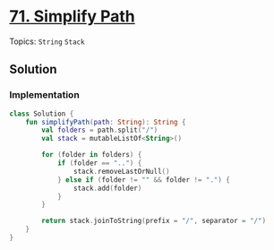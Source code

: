 # [71. Simplify Path](https://leetcode.com/problems/simplify-path/)

Topics: `String` `Stack`

## Solution

### Implementation

```kotlin
class Solution {
    fun simplifyPath(path: String): String {
        val folders = path.split("/")
        val stack = mutableListOf<String>()

        for (folder in folders) {
            if (folder == "..") {
                stack.removeLastOrNull()
            } else if (folder != "" && folder != ".") {
                stack.add(folder)
            }
        }

        return stack.joinToString(prefix = "/", separator = "/")
    }
}
```
